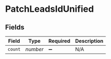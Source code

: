 # PatchLeadsIdUnified


## Fields

| Field              | Type               | Required           | Description        |
| ------------------ | ------------------ | ------------------ | ------------------ |
| `count`            | *number*           | :heavy_minus_sign: | N/A                |